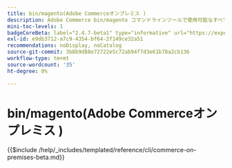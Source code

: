 ```yaml
---
title: bin/magento(Adobe Commerceオンプレミス )
description: Adobe Commerce bin/magento コマンドラインツールで使用可能なすべてのコマンド、引数、オプションについて説明します。
mini-toc-levels: 1
badgeCoreBeta: label="2.4.7-beta1" type="informative" url="https://experienceleague.adobe.com/docs/commerce-operations/release/notes/adobe-commerce/2-4-7.html"
exl-id: e9db3712-a7c9-4354-bf64-2f149ce32a51
recommendations: noDisplay, noCatalog
source-git-commit: 3b8b9d88e72722e5c72ab94f7d3e61b78a2cb136
workflow-type: tm+mt
source-wordcount: '35'
ht-degree: 0%

---
```


# bin/magento(Adobe Commerceオンプレミス )

{{$include /help/_includes/templated/reference/cli/commerce-on-premises-beta.md}}

